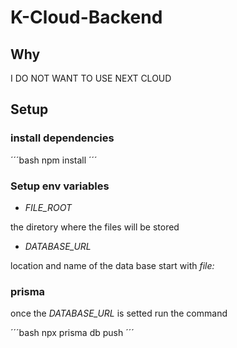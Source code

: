 
# K-Cloud-Backend

## Why

I DO NOT WANT TO USE NEXT CLOUD

## Setup

### install dependencies

´´´bash
npm install
´´´

### Setup env variables

- *FILE_ROOT* 

the diretory where the files will be stored

- *DATABASE_URL* 

location and name of the data base start with *file:*

### prisma

once the *DATABASE_URL* is setted run the command

´´´bash
npx prisma db push
´´´

